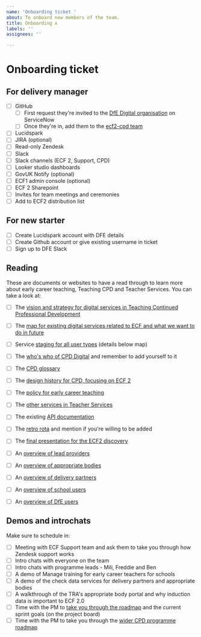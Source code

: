 ```yaml
---
name: 'Onboarding ticket '
about: To onboard new members of the team.
title: Onboarding x
labels: ''
assignees: ''

---
```


# Onboarding ticket

## For delivery manager

- [ ] GitHub
  - [ ] First request they're invited to the [DfE Digital organisation](https://dfe.service-now.com.mcas.ms/serviceportal?id=sc_cat_item&sys_id=0aacf3a81ba52110b192ec69b04bcb14) on ServiceNow
  - [ ] Once they're in, add them to the [ecf2-cpd team](https://github.com/orgs/DFE-Digital/teams/ecf2-cpd)
- [ ] Lucidspark
- [ ] JIRA (optional)
- [ ] Read-only Zendesk
- [ ] Slack
- [ ] Slack channels (ECF 2, Support, CPD)
- [ ] Looker studio dashboards
- [ ] GovUK Notify (optional)
- [ ] ECF1 admin console (optional)
- [ ] ECF 2 Sharepoint
- [ ] Invites for team meetings and ceremonies
- [ ] Add to ECF2 distribution list

## For new starter

- [ ] Create Lucidspark account with DFE details
- [ ] Create Github account or give existing username in ticket
- [ ] Sign up to DFE Slack

## Reading

These are documents or websites to have a read through to learn more about early career teaching, Teaching CPD and Teacher Services. You can take a look at: 
- [ ]  The [vision and strategy for digital services in Teaching Continued Professional Development](https://educationgovuk.sharepoint.com/:p:/s/TeacherServices/EdAxufgx-PtKtkWLJyvU9AYBUSA_8QKzv72FSB52xamxFw?e=7YB8Se)
- [ ] The [map for existing digital services related to ECF and what we want to do in future](https://lucid.app/lucidspark/0a55b682-a699-4e6c-8887-3ca6663d7efa/edit?view_items=g0_U~ZMyWrWz&invitationId=inv_8dcaccc3-f00c-45d9-9bcc-0be3b7c6cdc2)
- [ ] Service [staging for all user types](https://lucid.app/lucidspark/0a55b682-a699-4e6c-8887-3ca6663d7efa/edit?view_items=g0_U~ZMyWrWz&invitationId=inv_8dcaccc3-f00c-45d9-9bcc-0be3b7c6cdc2) (details below map)
- [ ] The [who's who of CPD Digital](https://educationgovuk.sharepoint.com/:p:/r/sites/TeacherServices/_layouts/15/Doc.aspx?sourcedoc=%7BFB659643-0C86-5820-9F81-10B8E74A8A61%7D&file=CPD%20-%20Who%27s%20who.pptx&action=edit&mobileredirect=true) and remember to add yourself to it
- [ ] The [CPD glossary](https://teacher-cpd.design-history.education.gov.uk/glossary/)
- [ ] The [design history for CPD, focusing on ECF 2](https://teacher-cpd.design-history.education.gov.uk/)
- [ ] The [policy for early career teaching](https://www.gov.uk/government/collections/induction-training-and-support-for-early-career-teachers-ects)
- [ ] The [other services in Teacher Services](https://becoming-a-teacher.design-history.education.gov.uk/service-map/)
- [ ] The existing [API documentation](https://manage-training-for-early-career-teachers.education.gov.uk/api-reference/reference-v3.html#api-v3-partnerships-ecf-id-put-request_body)
- [ ]  The [retro rota](https://ukgovernmentdfe.slack.com/archives/C06V31R0Z17/p1715776635714569) and mention if you're willing to be added
- [ ]  The [final presentation for the ECF2 discovery](https://educationgovuk.sharepoint.com/:p:/r/sites/TeacherServices/_layouts/15/Doc.aspx?sourcedoc=%7B03C73EEB-C2FA-43C4-A864-27A1379CDBF3%7D&file=ECF%20digital%20services%20-%20playback%20deck.pptx&action=edit&mobileredirect=true)
- [ ]  An [overview of lead providers](https://educationgovuk.sharepoint.com/:p:/r/sites/TeacherServices/_layouts/15/Doc.aspx?sourcedoc=%7B14A33185-398B-49D8-810B-5A2B8D604CEC%7D&file=ECF%202.0%20-%20Understanding%20our%20users%20-%20Lead%20providers.pptx&action=edit&mobileredirect=true)
- [ ]  An [overview of appropriate bodies](https://educationgovuk.sharepoint.com/:p:/r/sites/TeacherServices/_layouts/15/Doc.aspx?sourcedoc=%7B0D2FEA8D-0492-4AF3-98E5-717D7A539706%7D&file=ECF%202.0%20-%20Understanding%20our%20users%20-%20Appropriate%20bodies.pptx&action=edit&mobileredirect=true)
- [ ]  An [overview of delivery partners](https://educationgovuk.sharepoint.com/:p:/r/sites/TeacherServices/Shared%20Documents/Teacher%20Continuing%20Professional%20Development/Teacher%20CPD%20Team/Register%20early%20career%20teachers/Discovery/Outputs/ECF%202.0%20-%20Understanding%20our%20users%20-%20Delivery%20Partners.pptx?d=wb1f0190dcd33444b923ff10c4ddf2ea7&csf=1&web=1&e=Wexold)
- [ ]  An [overview of school users](https://educationgovuk.sharepoint.com/:p:/r/sites/TeacherServices/_layouts/15/Doc.aspx?sourcedoc=%7BB1E279B5-E8CD-411D-B3EE-E9DD87D355C7%7D&file=ECF%202.0%20-%20Understanding%20our%20users%20-%20School%20users%20-%20SITs%2C%20ECTs%20&%20Mentors.pptx=&action=edit&mobileredirect=true)
- [ ]  An [overview of DfE users](https://educationgovuk.sharepoint.com/:p:/r/sites/TeacherServices/_layouts/15/Doc.aspx?sourcedoc=%7B88E28D07-9485-4042-95E9-ECFDFE0BF022%7D&file=ECF%202.0%20-%20Understanding%20our%20users%20-%20Internal%20DfE.pptx&action=edit&mobileredirect=true)


## Demos and introchats

Make sure to schedule in:
- [ ] Meeting  with ECF Support team and ask them to take you through how Zendesk support works
- [ ] Intro chats with everyone on the team
- [ ] Intro chats with programme leads - Mili, Freddie and Ben
- [ ] A demo of Manage training for early career teachers for schools
- [ ] A demo of the check data services for delivery partners and appropriate bodies
- [ ] A walkthrough of the TRA's appropriate body portal and why induction data is important to ECF 2.0
- [ ] Time with the PM to [take you through the roadmap](https://educationgovuk.sharepoint.com/:x:/r/sites/TeacherServices/_layouts/15/Doc.aspx?sourcedoc=%7BB829B66E-9374-44EC-9680-F22BC93BF29B%7D&file=Book.xlsx&action=default&mobileredirect=true) and the current sprint goals (on the project board)
- [ ] Time with the PM to take you through the [wider CPD programme roadmap](https://lucid.app/lucidspark/b66f71c3-c524-4e79-aa36-a60b00b4b823/edit?shared=true&page=0_0)
